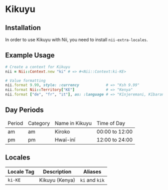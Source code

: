 <!-- This file has been generated. Source: languages/_template.md.erb -->

# Kikuyu

## Installation

In order to use Kikuyu with Nii, you need to install `nii-extra-locales`.

## Example Usage

``` ruby
# Create a context for Kikuyu
nii = Nii::Context.new "ki" # => #<Nii::Context:ki-KE>

# Value formatting
nii.format 9.99, style: :currency            # => "Ksh 9.99"
nii.format Nii::Territory["KE"]              # => "Kenya"
nii.format ["de", "fr", "it"], as: :language # => "Kĩnjeremani, Kĩbaranja, Kĩtaliano"
```

## Day Periods


<table>
  <thead>
    <tr>
      <td>Period</td>
      <td>Category</td>
      <td>Name in Kikuyu</td>
      <td>Time of Day</td>
    </tr>
  </thead>
  <tbody>
    <tr>
      <td>am</td>
      <td>am</td>
      <td>Kiroko</td>
      <td>00:00 to 12:00</td>
    </tr>
    <tr>
      <td>pm</td>
      <td>pm</td>
      <td>Hwaĩ-inĩ</td>
      <td>12:00 to 24:00</td>
    </tr>
  </tbody>
</table>



## Locales

<table>
  <thead>
    <tr>
      <th>Locale Tag</th>
      <th>Description</th>
      <th>Aliases</th>
    </tr>
  </thead>
  <tbody>
    <tr>
      <td><code>ki-KE</code></td>
      <td>Kikuyu (Kenya)</td>
      <td><code>ki</code> and <code>kik</code></td>
    </tr>
  </tbody>
</table>

